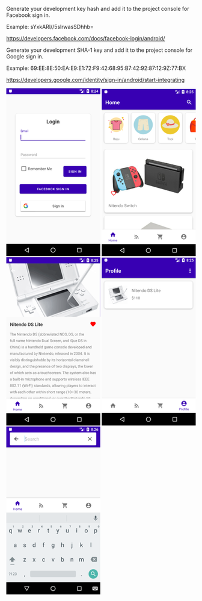 Generate your development key hash and add it to the project console for Facebook sign in.

Example: sYxkARl//5slrwasSDhhb=

https://developers.facebook.com/docs/facebook-login/android/


Generate your development SHA-1 key and add it to the project console for Google sign in.

Example: 69:EE:8E:50:EA:E9:E1:72:F9:42:68:95:B7:42:92:87:12:9Z:77:BX


https://developers.google.com/identity/sign-in/android/start-integrating


![Capture](capture/screen_1.PNG)
![Capture](capture/screen_2.PNG)
![Capture](capture/screen_3.PNG)
![Capture](capture/screen_4.PNG)
![Capture](capture/screen_5.PNG)
